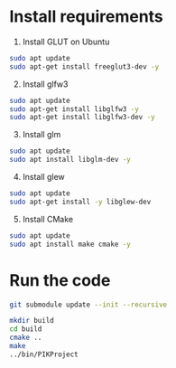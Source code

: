 # Install requirements
1. Install GLUT on Ubuntu
```bash
sudo apt update  
sudo apt-get install freeglut3-dev -y
```
2. Install glfw3
```bash
sudo apt update  
sudo apt-get install libglfw3 -y
sudo apt-get install libglfw3-dev -y
```
3. Install glm
```bash
sudo apt update
sudo apt install libglm-dev -y
```
4. Install glew
```bash
sudo apt update
sudo apt-get install -y libglew-dev
```
5. Install CMake
```bash
sudo apt update
sudo apt install make cmake -y
```

# Run the code
```bash
git submodule update --init --recursive
```
```bash
mkdir build
cd build
cmake ..
make
../bin/PIKProject
```